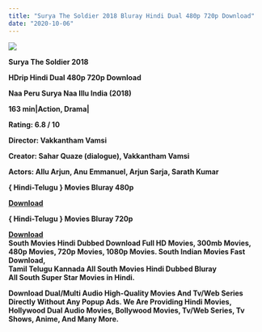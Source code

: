 ```yaml
---
title: "Surya The Soldier 2018 Bluray Hindi Dual 480p 720p Download"
date: "2020-10-06"
---
```


[**![](https://1.bp.blogspot.com/-n3XEP5xlij0/Xz-xPHyWncI/AAAAAAAAEfg/gwTXqV8txQ44BMC1MF0Z0-Ma8EQF3CcTQCLcBGAsYHQ/s1600/xCE3DXMW3JcV.webp)**](https://1.bp.blogspot.com/-n3XEP5xlij0/Xz-xPHyWncI/AAAAAAAAEfg/gwTXqV8txQ44BMC1MF0Z0-Ma8EQF3CcTQCLcBGAsYHQ/s1600/xCE3DXMW3JcV.webp)

 **Surya The Soldier 2018**

**HDrip Hindi Dual 480p 720p Download**

**Naa Peru Surya Naa Illu India (2018)**

**163 min|Action, Drama|**

**Rating: 6.8 / 10** 

**Director: Vakkantham Vamsi**

**Creator: Sahar Quaze (dialogue), Vakkantham Vamsi**

**Actors: Allu Arjun, Anu Emmanuel, Arjun Sarja, Sarath Kumar**

**{ Hindi-Telugu } Movies Bluray 480p**

**[Download](https://myglinks.xyz/7140)**

**{ Hindi-Telugu } Movies Bluray 720p**

**[Download](https://myglinks.xyz/7141)**  
**South Movies Hindi Dubbed Download Full HD Movies, 300mb Movies, 480p Movies, 720p Movies, 1080p Movies. South Indian Movies Fast Download,**  
**Tamil Telugu Kannada All South Movies Hindi Dubbed Bluray**  
**All South Super Star Movies in Hindi.**  
  
**Download Dual/Multi Audio High-Quality Movies And Tv/Web Series Directly Without Any Popup Ads. We Are Providing Hindi Movies, Hollywood Dual Audio Movies, Bollywood Movies, Tv/Web Series, Tv Shows, Anime, And Many More.**
